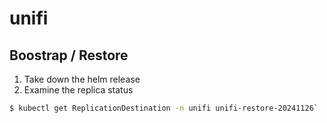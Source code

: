 # unifi

## Boostrap / Restore

1. Take down the helm release
1. Examine the replica status

```bash
$ kubectl get ReplicationDestination -n unifi unifi-restore-20241126`
```

